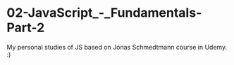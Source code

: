 # 02-JavaScript_-_Fundamentals-Part-2
My personal studies of JS based on Jonas Schmedtmann course in Udemy. :) 
